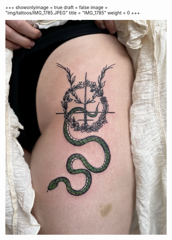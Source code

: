 +++
showonlyimage = true
draft = false
image = "img/tattoos/IMG_1785.JPEG"
title = "IMG_1785"
weight = 0
+++

![image](/img/tattoos/IMG_1785.JPEG)

